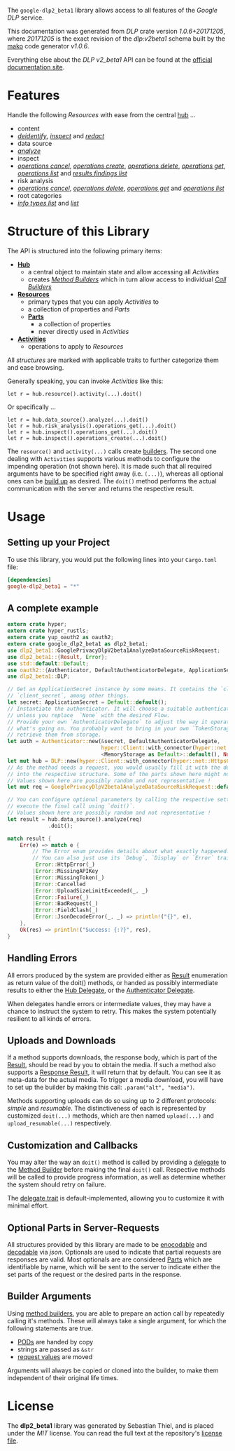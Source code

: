 <!---
DO NOT EDIT !
This file was generated automatically from 'src/mako/api/README.md.mako'
DO NOT EDIT !
-->
The `google-dlp2_beta1` library allows access to all features of the *Google DLP* service.

This documentation was generated from *DLP* crate version *1.0.6+20171205*, where *20171205* is the exact revision of the *dlp:v2beta1* schema built by the [mako](http://www.makotemplates.org/) code generator *v1.0.6*.

Everything else about the *DLP* *v2_beta1* API can be found at the
[official documentation site](https://cloud.google.com/dlp/docs/).
# Features

Handle the following *Resources* with ease from the central [hub](https://docs.rs/google-dlp2_beta1/1.0.6+20171205/google_dlp2_beta1/struct.DLP.html) ... 

* content
 * [*deidentify*](https://docs.rs/google-dlp2_beta1/1.0.6+20171205/google_dlp2_beta1/struct.ContentDeidentifyCall.html), [*inspect*](https://docs.rs/google-dlp2_beta1/1.0.6+20171205/google_dlp2_beta1/struct.ContentInspectCall.html) and [*redact*](https://docs.rs/google-dlp2_beta1/1.0.6+20171205/google_dlp2_beta1/struct.ContentRedactCall.html)
* data source
 * [*analyze*](https://docs.rs/google-dlp2_beta1/1.0.6+20171205/google_dlp2_beta1/struct.DataSourceAnalyzeCall.html)
* inspect
 * [*operations cancel*](https://docs.rs/google-dlp2_beta1/1.0.6+20171205/google_dlp2_beta1/struct.InspectOperationCancelCall.html), [*operations create*](https://docs.rs/google-dlp2_beta1/1.0.6+20171205/google_dlp2_beta1/struct.InspectOperationCreateCall.html), [*operations delete*](https://docs.rs/google-dlp2_beta1/1.0.6+20171205/google_dlp2_beta1/struct.InspectOperationDeleteCall.html), [*operations get*](https://docs.rs/google-dlp2_beta1/1.0.6+20171205/google_dlp2_beta1/struct.InspectOperationGetCall.html), [*operations list*](https://docs.rs/google-dlp2_beta1/1.0.6+20171205/google_dlp2_beta1/struct.InspectOperationListCall.html) and [*results findings list*](https://docs.rs/google-dlp2_beta1/1.0.6+20171205/google_dlp2_beta1/struct.InspectResultFindingListCall.html)
* risk analysis
 * [*operations cancel*](https://docs.rs/google-dlp2_beta1/1.0.6+20171205/google_dlp2_beta1/struct.RiskAnalysiOperationCancelCall.html), [*operations delete*](https://docs.rs/google-dlp2_beta1/1.0.6+20171205/google_dlp2_beta1/struct.RiskAnalysiOperationDeleteCall.html), [*operations get*](https://docs.rs/google-dlp2_beta1/1.0.6+20171205/google_dlp2_beta1/struct.RiskAnalysiOperationGetCall.html) and [*operations list*](https://docs.rs/google-dlp2_beta1/1.0.6+20171205/google_dlp2_beta1/struct.RiskAnalysiOperationListCall.html)
* root categories
 * [*info types list*](https://docs.rs/google-dlp2_beta1/1.0.6+20171205/google_dlp2_beta1/struct.RootCategoryInfoTypeListCall.html) and [*list*](https://docs.rs/google-dlp2_beta1/1.0.6+20171205/google_dlp2_beta1/struct.RootCategoryListCall.html)




# Structure of this Library

The API is structured into the following primary items:

* **[Hub](https://docs.rs/google-dlp2_beta1/1.0.6+20171205/google_dlp2_beta1/struct.DLP.html)**
    * a central object to maintain state and allow accessing all *Activities*
    * creates [*Method Builders*](https://docs.rs/google-dlp2_beta1/1.0.6+20171205/google_dlp2_beta1/trait.MethodsBuilder.html) which in turn
      allow access to individual [*Call Builders*](https://docs.rs/google-dlp2_beta1/1.0.6+20171205/google_dlp2_beta1/trait.CallBuilder.html)
* **[Resources](https://docs.rs/google-dlp2_beta1/1.0.6+20171205/google_dlp2_beta1/trait.Resource.html)**
    * primary types that you can apply *Activities* to
    * a collection of properties and *Parts*
    * **[Parts](https://docs.rs/google-dlp2_beta1/1.0.6+20171205/google_dlp2_beta1/trait.Part.html)**
        * a collection of properties
        * never directly used in *Activities*
* **[Activities](https://docs.rs/google-dlp2_beta1/1.0.6+20171205/google_dlp2_beta1/trait.CallBuilder.html)**
    * operations to apply to *Resources*

All *structures* are marked with applicable traits to further categorize them and ease browsing.

Generally speaking, you can invoke *Activities* like this:

```Rust,ignore
let r = hub.resource().activity(...).doit()
```

Or specifically ...

```ignore
let r = hub.data_source().analyze(...).doit()
let r = hub.risk_analysis().operations_get(...).doit()
let r = hub.inspect().operations_get(...).doit()
let r = hub.inspect().operations_create(...).doit()
```

The `resource()` and `activity(...)` calls create [builders][builder-pattern]. The second one dealing with `Activities` 
supports various methods to configure the impending operation (not shown here). It is made such that all required arguments have to be 
specified right away (i.e. `(...)`), whereas all optional ones can be [build up][builder-pattern] as desired.
The `doit()` method performs the actual communication with the server and returns the respective result.

# Usage

## Setting up your Project

To use this library, you would put the following lines into your `Cargo.toml` file:

```toml
[dependencies]
google-dlp2_beta1 = "*"
```

## A complete example

```Rust
extern crate hyper;
extern crate hyper_rustls;
extern crate yup_oauth2 as oauth2;
extern crate google_dlp2_beta1 as dlp2_beta1;
use dlp2_beta1::GooglePrivacyDlpV2beta1AnalyzeDataSourceRiskRequest;
use dlp2_beta1::{Result, Error};
use std::default::Default;
use oauth2::{Authenticator, DefaultAuthenticatorDelegate, ApplicationSecret, MemoryStorage};
use dlp2_beta1::DLP;

// Get an ApplicationSecret instance by some means. It contains the `client_id` and 
// `client_secret`, among other things.
let secret: ApplicationSecret = Default::default();
// Instantiate the authenticator. It will choose a suitable authentication flow for you, 
// unless you replace  `None` with the desired Flow.
// Provide your own `AuthenticatorDelegate` to adjust the way it operates and get feedback about 
// what's going on. You probably want to bring in your own `TokenStorage` to persist tokens and
// retrieve them from storage.
let auth = Authenticator::new(&secret, DefaultAuthenticatorDelegate,
                              hyper::Client::with_connector(hyper::net::HttpsConnector::new(hyper_rustls::TlsClient::new())),
                              <MemoryStorage as Default>::default(), None);
let mut hub = DLP::new(hyper::Client::with_connector(hyper::net::HttpsConnector::new(hyper_rustls::TlsClient::new())), auth);
// As the method needs a request, you would usually fill it with the desired information
// into the respective structure. Some of the parts shown here might not be applicable !
// Values shown here are possibly random and not representative !
let mut req = GooglePrivacyDlpV2beta1AnalyzeDataSourceRiskRequest::default();

// You can configure optional parameters by calling the respective setters at will, and
// execute the final call using `doit()`.
// Values shown here are possibly random and not representative !
let result = hub.data_source().analyze(req)
             .doit();

match result {
    Err(e) => match e {
        // The Error enum provides details about what exactly happened.
        // You can also just use its `Debug`, `Display` or `Error` traits
         Error::HttpError(_)
        |Error::MissingAPIKey
        |Error::MissingToken(_)
        |Error::Cancelled
        |Error::UploadSizeLimitExceeded(_, _)
        |Error::Failure(_)
        |Error::BadRequest(_)
        |Error::FieldClash(_)
        |Error::JsonDecodeError(_, _) => println!("{}", e),
    },
    Ok(res) => println!("Success: {:?}", res),
}

```
## Handling Errors

All errors produced by the system are provided either as [Result](https://docs.rs/google-dlp2_beta1/1.0.6+20171205/google_dlp2_beta1/enum.Result.html) enumeration as return value of 
the doit() methods, or handed as possibly intermediate results to either the 
[Hub Delegate](https://docs.rs/google-dlp2_beta1/1.0.6+20171205/google_dlp2_beta1/trait.Delegate.html), or the [Authenticator Delegate](https://docs.rs/yup-oauth2/*/yup_oauth2/trait.AuthenticatorDelegate.html).

When delegates handle errors or intermediate values, they may have a chance to instruct the system to retry. This 
makes the system potentially resilient to all kinds of errors.

## Uploads and Downloads
If a method supports downloads, the response body, which is part of the [Result](https://docs.rs/google-dlp2_beta1/1.0.6+20171205/google_dlp2_beta1/enum.Result.html), should be
read by you to obtain the media.
If such a method also supports a [Response Result](https://docs.rs/google-dlp2_beta1/1.0.6+20171205/google_dlp2_beta1/trait.ResponseResult.html), it will return that by default.
You can see it as meta-data for the actual media. To trigger a media download, you will have to set up the builder by making
this call: `.param("alt", "media")`.

Methods supporting uploads can do so using up to 2 different protocols: 
*simple* and *resumable*. The distinctiveness of each is represented by customized 
`doit(...)` methods, which are then named `upload(...)` and `upload_resumable(...)` respectively.

## Customization and Callbacks

You may alter the way an `doit()` method is called by providing a [delegate](https://docs.rs/google-dlp2_beta1/1.0.6+20171205/google_dlp2_beta1/trait.Delegate.html) to the 
[Method Builder](https://docs.rs/google-dlp2_beta1/1.0.6+20171205/google_dlp2_beta1/trait.CallBuilder.html) before making the final `doit()` call. 
Respective methods will be called to provide progress information, as well as determine whether the system should 
retry on failure.

The [delegate trait](https://docs.rs/google-dlp2_beta1/1.0.6+20171205/google_dlp2_beta1/trait.Delegate.html) is default-implemented, allowing you to customize it with minimal effort.

## Optional Parts in Server-Requests

All structures provided by this library are made to be [enocodable](https://docs.rs/google-dlp2_beta1/1.0.6+20171205/google_dlp2_beta1/trait.RequestValue.html) and 
[decodable](https://docs.rs/google-dlp2_beta1/1.0.6+20171205/google_dlp2_beta1/trait.ResponseResult.html) via *json*. Optionals are used to indicate that partial requests are responses 
are valid.
Most optionals are are considered [Parts](https://docs.rs/google-dlp2_beta1/1.0.6+20171205/google_dlp2_beta1/trait.Part.html) which are identifiable by name, which will be sent to 
the server to indicate either the set parts of the request or the desired parts in the response.

## Builder Arguments

Using [method builders](https://docs.rs/google-dlp2_beta1/1.0.6+20171205/google_dlp2_beta1/trait.CallBuilder.html), you are able to prepare an action call by repeatedly calling it's methods.
These will always take a single argument, for which the following statements are true.

* [PODs][wiki-pod] are handed by copy
* strings are passed as `&str`
* [request values](https://docs.rs/google-dlp2_beta1/1.0.6+20171205/google_dlp2_beta1/trait.RequestValue.html) are moved

Arguments will always be copied or cloned into the builder, to make them independent of their original life times.

[wiki-pod]: http://en.wikipedia.org/wiki/Plain_old_data_structure
[builder-pattern]: http://en.wikipedia.org/wiki/Builder_pattern
[google-go-api]: https://github.com/google/google-api-go-client

# License
The **dlp2_beta1** library was generated by Sebastian Thiel, and is placed 
under the *MIT* license.
You can read the full text at the repository's [license file][repo-license].

[repo-license]: https://github.com/Byron/google-apis-rsblob/master/LICENSE.md
